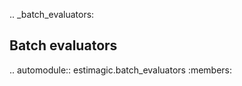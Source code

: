 
.. _batch_evaluators:

## Batch evaluators


.. automodule:: estimagic.batch_evaluators
    :members:
